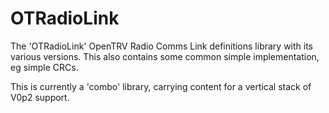 # OTRadioLink
The 'OTRadioLink' OpenTRV Radio Comms Link definitions library with its various versions.  This also contains some common simple implementation, eg simple CRCs.

This is currently a 'combo' library, carrying content for a vertical stack of V0p2 support.